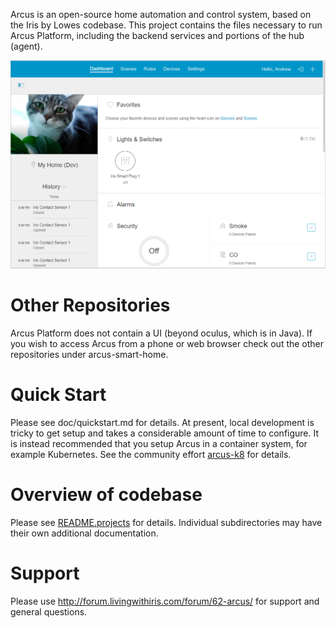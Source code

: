 Arcus is an open-source home automation and control system, based on the Iris by Lowes codebase.
This project contains the files necessary to run Arcus Platform, including the backend services and portions of the hub (agent).

![Arcus Screenshot on Arcus Web Dashboard](docs/screenshot.png)

# Other Repositories

Arcus Platform does not contain a UI (beyond oculus, which is in Java). If you wish to access Arcus from a phone or web browser check out the other repositories under arcus-smart-home.

# Quick Start
Please see doc/quickstart.md for details. At present, local development is tricky to get setup and takes a considerable amount of time to configure. It is instead recommended that you setup Arcus in a container system, for example Kubernetes. See the community effort [arcus-k8](https://github.com/wl-net/arcus-k8) for details.

# Overview of codebase

Please see [README.projects](README.projects) for details. Individual subdirectories may have their own additional documentation.

# Support

Please use http://forum.livingwithiris.com/forum/62-arcus/ for support and general questions.